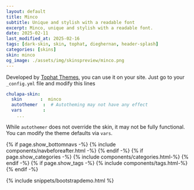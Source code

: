 ```yaml
---
layout: default
title: Minco
subtitle: Unique and stylish with a readable font
excerpt: Minco, unique and stylish with a readable font.
date: 2025-02-11
last_modified_at: 2025-02-16
tags: [dark-skin, skin, tophat, dieghernan, header-splash]
categories: [skins]
skin: minco
og_image: ./assets/img/skinspreview/minco.png
---
```



Developed by [Tophat Themes](https://themesguide.github.io/top-hat/dist/), you can use it on your site. Just go to your `_config.yml` file and modify this lines

```yaml
chulapa-skin: 
  skin       :  minco
  autothemer  :  # Autotheming may not have any effect
  vars        :    
    ...
```


While `autothemer` does not override the skin, it may not be fully functional. You can modify the theme defaults via `vars`.




{% if page.show_bottomnavs -%}
{% include components/navbeforeafter.html -%}
{% endif -%}
{% if page.show_categories -%}
{% include components/categories.html-%}
{% endif -%}
{% if page.show_tags -%}
{% include components/tags.html-%}
{% endif -%}


{% include snippets/bootstrapdemo.html  %}
